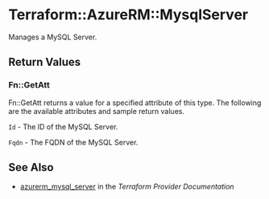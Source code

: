 # Terraform::AzureRM::MysqlServer

Manages a MySQL Server.

## Return Values

### Fn::GetAtt

Fn::GetAtt returns a value for a specified attribute of this type. The following are the available attributes and sample return values.

`Id` - The ID of the MySQL Server.

`Fqdn` - The FQDN of the MySQL Server.

## See Also

* [azurerm_mysql_server](https://www.terraform.io/docs/providers/azurerm/r/mysql_server.html) in the _Terraform Provider Documentation_
